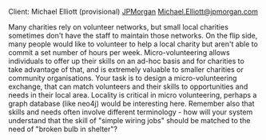 Client: Michael Elliott (provisional) [JPMorgan](JPMorgan "wikilink")
<Michael.Elliott@jpmorgan.com>

Many charities rely on volunteer networks, but small local charities
sometimes don't have the staff to maintain those networks. On the flip
side, many people would like to volunteer to help a local charity but
aren't able to commit a set number of hours per week. Micro-volunteering
allows individuals to offer up their skills on an ad-hoc basis and for
charities to take advantage of that, and is extremely valuable to
smaller charities or community organisations. Your task is to design a
micro-volunteering exchange, that can match volunteers and their skills
to opportunities and needs in their local area. Locality is critical in
micro volunteering, perhaps a graph database (like neo4j) would be
interesting here. Remember also that skills and needs often involve
different terminology - how will your system understand that the skill
of "simple wiring jobs" should be matched to the need of "broken bulb in
shelter"?